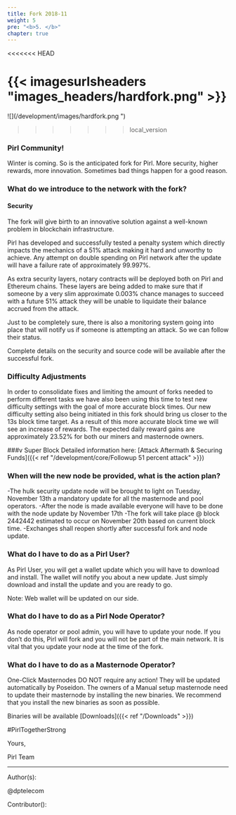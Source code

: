 ```yaml
---
title: Fork 2018-11
weight: 5
pre: "<b>5. </b>"
chapter: true
---
```

<<<<<<< HEAD

{{< imagesurlsheaders "images_headers/hardfork.png"  >}}
=======
![](/development/images/hardfork.png ")

>>>>>>> local_version

### Pirl Community!

Winter is coming. So is the anticipated fork for Pirl.
More security, higher rewards, more innovation. Sometimes bad things happen for a good reason.


### What do we introduce to the network with the fork?


#### Security


The fork will give birth to an innovative solution against a well-known problem in blockchain infrastructure.


Pirl has developed and successfully tested a penalty system which directly impacts the mechanics of a 51% attack making it hard and unworthy to achieve. Any attempt on double spending on Pirl network after the update will have a failure rate of approximately 99.997%.


As extra security layers, notary contracts will be deployed both on Pirl and Ethereum chains. These layers are being added to make sure that if someone by a very slim approximate 0.003% chance manages to succeed with a future 51% attack they will be unable to liquidate their balance accrued from the attack.


Just to be completely sure, there is also a monitoring system going into place that will notify us if someone is attempting an attack. So we can follow their status.


Complete details on the security and source code will be available after the successful fork.


### Difficulty Adjustments


In order to consolidate fixes and limiting the amount of forks needed to perform different tasks we have also been using this time to test new difficulty settings with the goal of more accurate block times. Our new difficulty setting also being initiated in this fork should bring us closer to the 13s block time target. As a result of this more accurate block time we will see an increase of rewards. The expected daily reward gains are approximately 23.52% for both our miners and masternode owners.


###v Super Block
Detailed information here: [Attack Aftermath & Securing Funds]({{< ref "/development/core/Followup 51 percent attack" >}})


### When will the new node be provided, what is the action plan?


-The hulk security update node will be brought to light on Tuesday, November 13th a mandatory update for all the masternode and pool operators.
-After the node is made available everyone will have to be done with the node update by November 17th
-The fork will take place @ block 2442442 estimated to occur on November 20th based on current block time.
-Exchanges shall reopen shortly after successful fork and node update.


### What do I have to do as a Pirl User?


As Pirl User, you will get a wallet update which you will have to download and install. The wallet will notify you about a new update.
Just simply download and install the update and you are ready to go.


Note: Web wallet will be updated on our side.


### What do I have to do as a Pirl Node Operator?


As node operator or pool admin, you will have to update your node.
If you don’t do this, Pirl will fork and you will not be part of the main network.
It is vital that you update your node at the time of the fork.


### What do I have to do as a Masternode Operator?
One-Click Masternodes DO NOT require any action! They will be updated automatically by Poseidon.
The owners of a Manual setup masternode need to update their masternode by installing the new binaries.
We recommend that you install the new binaries as soon as possible.


Binaries will be available [Downloads]({{< ref "/Downloads" >}})

 
#PirlTogetherStrong


Yours,

Pirl Team


---
Author(s):  

@dptelecom  

Contributor():
